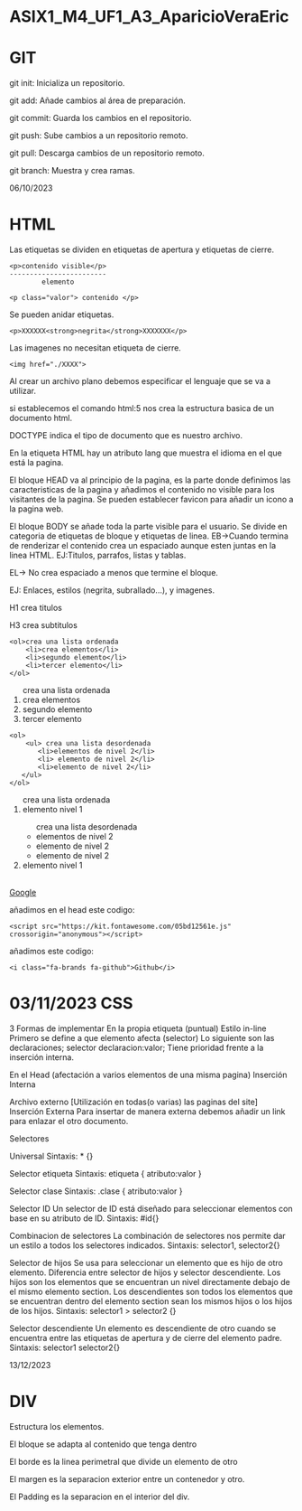# ASIX1_M4_UF1_A3_AparicioVeraEric
GIT
======================
git init: Inicializa un repositorio.

git add: Añade cambios al área de preparación.

git commit: Guarda los cambios en el repositorio.

git push: Sube cambios a un repositorio remoto.

git pull: Descarga cambios de un repositorio remoto.

git branch: Muestra y crea ramas.

06/10/2023

HTML
======================
Las etiquetas se dividen en etiquetas de apertura y etiquetas de cierre.
```
<p>contenido visible</p>
------------------------
        elemento
```


```
<p class="valor"> contenido </p>
```

Se pueden anidar etiquetas.
```
<p>XXXXXX<strong>negrita</strong>XXXXXXX</p>
```

Las imagenes no necesitan etiqueta de cierre.
```
<img href="./XXXX">
```


Al crear un archivo plano debemos especificar el lenguaje que se va a utilizar.

si establecemos el comando html:5 nos crea la estructura basica de un documento html.

DOCTYPE indica el tipo de documento que es nuestro archivo.

En la etiqueta HTML hay un atributo lang que muestra el idioma en el que está la pagina.

El bloque HEAD va al principio de la pagina, es la parte donde definimos las caracteristicas de la pagina y añadimos el contenido no visible para los visitantes de la pagina. Se pueden establecer favicon para añadir un icono a la pagina web.

El bloque BODY se añade toda la parte visible para el usuario. 
Se divide en categoria de etiquetas de bloque y etiquetas de linea.
EB->Cuando termina de renderizar el contenido crea un espaciado aunque esten juntas en la linea HTML.
EJ:Titulos, parrafos, listas y tablas.

EL-> No crea espaciado a menos que termine el bloque.

EJ: Enlaces, estilos (negrita, subrallado...), y imagenes.

H1 crea titulos

H3 crea subtitulos
```
<ol>crea una lista ordenada
    <li>crea elementos</li>
    <li>segundo elemento</li>
    <li>tercer elemento</li>
</ol>
```

<ol>crea una lista ordenada
    <li>crea elementos</li>
    <li>segundo elemento</li>
    <li>tercer elemento</li>
</ol>

```
<ol>
    <ul> crea una lista desordenada
       <li>elementos de nivel 2</li>
       <li> elemento de nivel 2</li>
       <li>elemento de nivel 2</li>
   </ul>
</ol>
```

<ol> crea una lista ordenada
    <li>elemento nivel 1</li>
    <ul> crea una lista desordenada
       <li>elementos de nivel 2</li>
       <li> elemento de nivel 2</li>
       <li>elemento de nivel 2</li>
   </ul>
   <li>elemento nivel 1</li>
</ol>
</br>
<a href="https://www.google.es" target="_blank">Google</a>



añadimos en el head este codigo: 
```
<script src="https://kit.fontawesome.com/05bd12561e.js" crossorigin="anonymous"></script> 
```

añadimos este codigo:
```
<i class="fa-brands fa-github">Github</i>
```

<h1> 03/11/2023 CSS</h1>
3 Formas de implementar
En la propia etiqueta (puntual)
Estilo in-line
Primero se define a que elemento afecta (selector)
Lo siguiente son las declaraciones;
selector declaracion:valor;
Tiene prioridad frente a la inserción interna.

En el Head (afectación a varios elementos de una misma pagina)
Inserción Interna

Archivo externo [Utilización en todas(o varias) las paginas del site]
Inserción Externa
Para insertar de manera externa debemos añadir un link para enlazar el otro documento.

Selectores

Universal 
Sintaxis: * {}

Selector etiqueta
Sintaxis: etiqueta { atributo:valor }

Selector clase
Sintaxis: .clase { atributo:valor }

Selector ID
Un selector de ID está diseñado para seleccionar elementos con base en su atributo de ID.
Sintaxis: #id{}

Combinacion de selectores
La combinación de selectores nos permite dar un estilo a todos los selectores indicados.
Sintaxis: selector1, selector2{}

Selector de hijos
Se usa para seleccionar un elemento que es hijo de otro elemento.
Diferencia entre selector de hijos y selector descendiente. Los hijos son los elementos que se encuentran un nivel directamente debajo de el mismo elemento section. Los descendientes son todos los elementos que se encuentran dentro del elemento section sean los mismos hijos o los hijos de los hijos.
Sintaxis: selector1 > selector2 {}

Selector descendiente
Un elemento es descendiente de otro cuando se encuentra entre las etiquetas de apertura y de cierre del elemento padre.
Sintaxis: selector1 selector2{}

13/12/2023

DIV
======================
Estructura los elementos.

El bloque se adapta al contenido que tenga dentro

El borde es la linea perimetral que divide un elemento de otro

El margen es la separacion exterior entre un contenedor y otro.

El Padding es la separacion en el interior del div.


